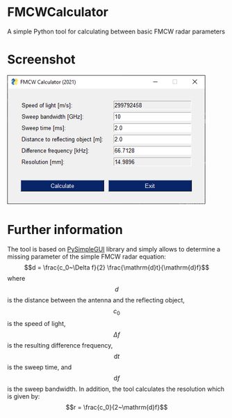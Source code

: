 # FMCWCalculator
A simple Python tool for calculating between basic FMCW radar parameters

# Screenshot
![](https://github.com/yildi1337/FMCWCalculator/blob/main/screenshot/screenshot.png)

# Further information
The tool is based on [PySimpleGUI](https://pypi.org/project/PySimpleGUI/) library and simply allows to determine a missing parameter of the simple FMCW radar equation:
$$d = \frac{c_0~\Delta f}{2} \frac{\mathrm{d}t}{\mathrm{d}f}$$
where $$d$$ is the distance between the antenna and the reflecting object, $$c_0$$ is the speed of light, $$\Delta f$$ is the resulting difference frequency, $$\mathrm{d}t$$ is the sweep time, and $$\mathrm{d}f$$ is the sweep bandwidth. In addition, the tool calculates the resolution which is given by:
$$r = \frac{c_0}{2~\mathrm{d}f}$$
